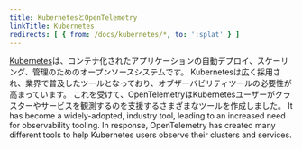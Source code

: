 ```yaml
---
title: KubernetesとOpenTelemetry
linkTitle: Kubernetes
redirects: [ { from: /docs/kubernetes/*, to: ':splat' } ]
---
```


[Kubernetes](https://kubernetes.io/)は、コンテナ化されたアプリケーションの自動デプロイ、スケーリング、管理のためのオープンソースシステムです。
Kubernetesは広く採用され、業界で普及したツールとなっており、オブザーバビリティツールの必要性が高まっています。
これを受けて、OpenTelemetryはKubernetesユーザーがクラスターやサービスを観測するのを支援するさまざまなツールを作成しました。 It has become
a widely-adopted, industry tool, leading to an increased need for observability
tooling. In response, OpenTelemetry has created many different tools to help
Kubernetes users observe their clusters and services.
